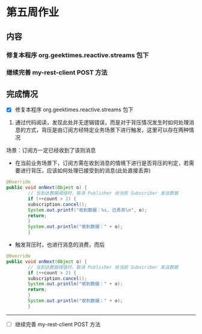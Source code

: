 # 第五周作业

## 内容

### 修复本程序 org.geektimes.reactive.streams 包下

### 继续完善 my-rest-client POST 方法

## 完成情况

- [x] 修复本程序 org.geektimes.reactive.streams 包下

1. 通过代码阅读，发现此处并无逻辑错误，而是对于背压情况发生时如何处理消息的方式，背压是由订阅方经特定业务场景下进行触发，这里可以存在两种情况

场景：订阅方一定已经收到了该则消息

- 在当前业务场景下，订阅方需在收到消息的情境下进行是否背压的判定，若需要进行背压，应该如何处理已接受到的消息(此处直接丢弃)

```java
@Override
public void onNext(Object o) {
        // 当到达数据阈值时，取消 Publisher 给当前 Subscriber 发送数据
        if (++count > 2) {
        subscription.cancel();
        System.out.printf("收到数据：%s, 已丢弃\n", o);
        return;
        }
        System.out.println("收到数据：" + o);
        }
```
- 触发背压时，也进行消息的消费，而后

```java
@Override
public void onNext(Object o) {
        // 当到达数据阈值时，取消 Publisher 给当前 Subscriber 发送数据
        if (++count > 2) {
        subscription.cancel();
        System.out.println("收到数据：" + o);
        return;
        }
        System.out.println("收到数据：" + o);
        }
```

--- 

- [ ] 继续完善 my-rest-client POST 方法

